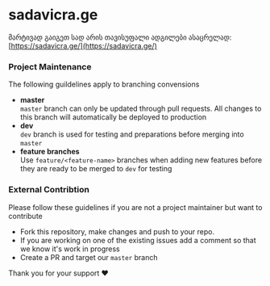 # sadavicra.ge
მარტივად გაიგეთ სად არის თავისუფალი ადგილები ასაცრელად: [https://sadavicra.ge/](https://sadavicra.ge/)
    

    
### Project Maintenance
The following guildelines apply to branching convensions

* **master**    
  `master` branch can only be updated through pull requests. All changes to this branch will automatically be deployed to production   
* **dev**    
  `dev` branch is used for testing and preparations before merging into `master`
* **feature branches**    
  Use `feature/<feature-name>` branches when adding new features before they are ready to be merged to `dev` for testing
    
### External Contribtion
Please follow these guidelines if you are not a project maintainer but want to contribute
* Fork this repository, make changes and push to your repo.
* If you are working on one of the existing issues add a comment so that we know it's work in progress
* Create a PR and target our `master` branch

Thank you for your support ❤️
